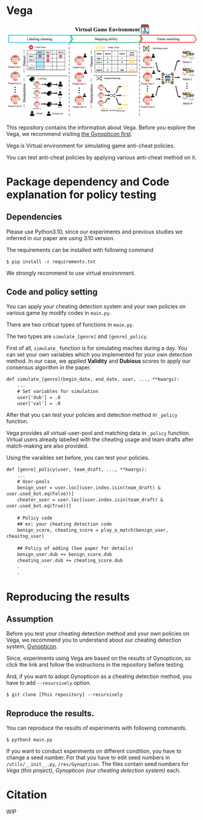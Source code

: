 # Vega

![Vega overall](img/simulation_overall.png)

This repository contains the information about Vega. Before you explore the Vega, we recommend visiting [the Gynopticon first](https://github.com/gangjeuk/Gynopticon).

Vega is Virtual environment for simulating game anti-cheat policies.

You can test anti-cheat policies by applying various anti-cheat method on it.

# Package dependency and Code explanation for policy testing

## Dependencies

Please use Python3.10, since our experiments and previous studies we inferred in our paper are using 3.10 version.

The requirements can be installed with following command

```
$ pip install -r requirements.txt
```

We strongly recommend to use virtual environment.

## Code and policy setting

You can apply your cheating detection system and your own policies on various game by modify codes in `main.py`.

There are two critical types of functions in `main.py`.

The two types are `simulate_[genre]` and `[genre]_policy`. 

First of all, `simulate_` function is for simulating maches during a day. You can set your own variables which you implemented for your own detection method. In our case, we applied **Validity** and **Dubious** scores to apply our consensus algorithm in the paper.

```
def simulate_[genre](begin_date, end_date, user, ..., **kwargs):
    ...
    # Set variables for simulation
    user['dub'] = .0
    user['val'] = .0   
```
After that you can test your policies and detection method in `_policy` function.

Vega provides all virtual-user-pool and matching data in `_policy` function. Virtual users already labelled with the cheating usage and team drafts after match-making are also provided.

Using the varaibles set before, you can test your policies.

```
def [genre]_policy(user, team_draft, ..., **kwargs):
    ...
    # User-pools
    benign_user = user.loc[(user.index.isin(team_draft) & user.used_bot.eq(False))]
    cheater_user = user.loc[(user.index.isin(team_draft) & user.used_bot.eq(True))]    

    # Policy code
    ## ex: your cheating detection code
    benign_score, cheating_score = play_a_match(benign_user, cheaitng_user)

    ## Policy of adding (See paper for details)
    benign_user.dub += benign_score.dub
    cheating_user.dub += cheating_score.dub
    .
    .
```


# Reproducing the results

## Assumption

Before you test your cheating detection method and your own policies on Vega, we recommend you to understand about our cheating detection system, [Gynopticon](https://github.com/gangjeuk/Gynopticon).

Since, experiments using Vega are based on the results of Gynopticon, so click the link and follow the instructions in the repository before testing.

And, if you want to adopt Gynopticon as a cheating detection method, you have to add `--resursively` option.
```
$ git clone [This repository] --recursively
```
## Reproduce the results.
You can reproduce the results of experiments with following commands.


```
$ python3 main.py
```

If you want to conduct experiments on different condition, you have to change a seed number. For that you have to edit seed numbers in `/utils/__init__.py`, `/res/Gynopticon`. The files contain seed numbers for *Vega (this project)*, *Gynopticon (our cheating detection system)* each.



# Citation
WIP